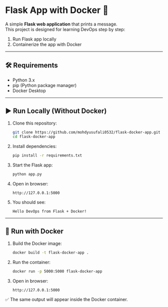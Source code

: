 # Flask App with Docker 🚀

A simple **Flask web application** that prints a message.  
This project is designed for learning DevOps step by step:  
1. Run Flask app locally  
2. Containerize the app with Docker  

---

## 🛠️ Requirements
- Python 3.x  
- pip (Python package manager)  
- Docker Desktop  

---

## ▶️ Run Locally (Without Docker)

1. Clone this repository:
   ```bash
   git clone https://github.com/mohdyusufali0532/flask-docker-app.git
   cd flask-docker-app
   ```

2. Install dependencies:
   ```bash
   pip install -r requirements.txt
   ```

3. Start the Flask app:
   ```bash
   python app.py
   ```

4. Open in browser:
   ```
   http://127.0.0.1:5000
   ```

5. You should see:
   ```
   Hello DevOps from Flask + Docker!
   ```

---

## 🐳 Run with Docker

1. Build the Docker image:
   ```bash
   docker build -t flask-docker-app .
   ```

2. Run the container:
   ```bash
   docker run -p 5000:5000 flask-docker-app
   ```

3. Open in browser:
   ```
   http://127.0.0.1:5000
   ```

✅ The same output will appear inside the Docker container.
